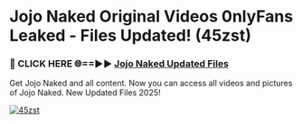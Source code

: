 # Jojo Naked Original Videos 0nlyFans Leaked - Files Updated! (45zst)

<h3>🔴 CLICK HERE 🌐==►► <a href="https://tinyurl.com/up5wt9bj" rel="nofollow">Jojo Naked Updated Files</a></h3>

Get Jojo Naked and all content. Now you can access all videos and pictures of Jojo Naked. New Updated Files 2025!

[![45zst](https://i.imgur.com/ABiUzMV.gif)](https://tinyurl.com/up5wt9bj)
